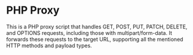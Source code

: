 # PHP Proxy

This is a PHP proxy script that handles GET, POST, PUT, PATCH, DELETE, and OPTIONS requests, including those with multipart/form-data. It forwards these requests to the target URL, supporting all the mentioned HTTP methods and payload types.